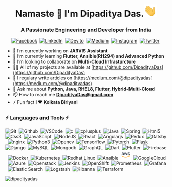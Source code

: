 <h1 align="center">Namaste 🙏 I'm Dipaditya Das.<img  src="https://github.com/DipadityaDas/DipadityaDas/raw/master/wave.gif" width="40"></h1>
<h3 align="center">A Passionate Engineering and Developer from India</h3>
<p align="center">
<a href="https://fb.com/dipaditya.das" target="blank"><img src="https://cdn.jsdelivr.net/npm/simple-icons@3.0.1/icons/facebook.svg" alt="Facebook" height="25"/></a>&nbsp;
<a href="https://linkedin.com/in/DipadityaDas" target="blank"><img src="https://cdn.jsdelivr.net/npm/simple-icons@3.0.1/icons/linkedin.svg" alt="LinkedIn" height="25"/></a>&nbsp;
<a href="https://dev.to/dipadityadas" target="blank"><img src="https://cdn.jsdelivr.net/npm/simple-icons@3.0.1/icons/dev-dot-to.svg" alt="Dev.to" height="30"/></a>&nbsp;
<a href="https://medium.com/@dipadityadas" target="blank"><img src="https://cdn.jsdelivr.net/npm/simple-icons@3.0.1/icons/medium.svg" alt="Medium" height="25"/></a>&nbsp;
<a href="https://instagram.com/dipaditya_das" target="blank"><img src="https://cdn.jsdelivr.net/npm/simple-icons@3.0.1/icons/instagram.svg" alt="Instagram" height="25"/></a>&nbsp;
<a href="https://twitter.com/@dipadityadas" target="blank"><img src="https://cdn.jsdelivr.net/npm/simple-icons@3.0.1/icons/twitter.svg" alt="Twitter" height="25"/></a>&nbsp;
</p>

- 🔭 I’m currently working on **JARVIS Assistant**
- 🌱 I’m currently learning **Flutter, Ansible(RH294) and Advanced Python**
- 👯 I’m looking to collaborate on **Multi-Cloud Infrasturcture**
- 👨‍💻 All of my projects are available at [https://github.com/DipadityaDas](https://github.com/DipadityaDas)
- 📝 I regulary write articles on [https://medium.com/@dipadityadas](https://medium.com/@dipadityadas)
- 💬 Ask me about **Python, Java, RHEL8, Flutter, Hybrid-Multi-Cloud**
- 📫 How to reach me **DipadityaDas@gmail.com**
- ⚡ Fun fact **I ❤ Kolkata Biriyani**

<!-- ### Blogs posts -->
<!-- BLOG-POST-LIST:START -->
<!-- BLOG-POST-LIST:END -->

### ⚡ Languages and Tools ⚡

<p align="left">
<img src="https://www.vectorlogo.zone/logos/git-scm/git-scm-icon.svg"  alt="Git"  height="30"/>&nbsp;
<img src="https://www.vectorlogo.zone/logos/github/github-icon.svg"  alt="Github"  height="30"/>&nbsp;
<img src="https://cdn.base64decode.net/images/decode/92b360777c1b57eac279611dd700cb11.png"  alt="VSCode" height="30"/>&nbsp;
<img src="https://devicons.github.io/devicon/devicon.git/icons/c/c-original.svg" alt="c" height="30"/>&nbsp;
<img src="https://devicons.github.io/devicon/devicon.git/icons/cplusplus/cplusplus-original.svg" alt="cplusplus" height="30"/>&nbsp;
<img src="https://www.vectorlogo.zone/logos/java/java-icon.svg" alt="Java" height="30"/>&nbsp;
<img src="https://www.vectorlogo.zone/logos/springio/springio-icon.svg" alt="Spring" height="30"/>&nbsp;
<img src="https://www.vectorlogo.zone/logos/w3_html5/w3_html5-icon.svg" alt="Html5" height="30"/>&nbsp;
<img src="https://devicons.github.io/devicon/devicon.git/icons/css3/css3-original.svg" alt="Css3" height="30"/>&nbsp;
<img src="https://devicons.github.io/devicon/devicon.git/icons/javascript/javascript-original.svg" alt="JavaScript" height="30"/>&nbsp;
<img src="https://www.vectorlogo.zone/logos/nodejs/nodejs-icon.svg" alt="NodeJS" height="30"/>&nbsp;
<img src="https://www.vectorlogo.zone/logos/reactjs/reactjs-icon.svg" alt="React" height="30"/>&nbsp;
<img src="https://www.vectorlogo.zone/logos/angular/angular-icon.svg" alt="Angularjs" height="30"/>&nbsp;
<img src="https://devicons.github.io/devicon/devicon.git/icons/redux/redux-original.svg" alt="Redux" height="30"/>&nbsp;
<img src="https://www.vectorlogo.zone/logos/gatsbyjs/gatsbyjs-icon.svg" alt="Gatsby" height="30"/>&nbsp;
<img src="https://www.vectorlogo.zone/logos/nginx/nginx-icon.svg" alt="nginx" height="30"/>&nbsp;
<img src="https://www.vectorlogo.zone/logos/python/python-icon.svg"  alt="Python3"  height="30"/>&nbsp;
<img src="https://www.vectorlogo.zone/logos/opencv/opencv-icon.svg"  alt="Opencv"  height="30"/>&nbsp;
<img src="https://www.vectorlogo.zone/logos/tensorflow/tensorflow-icon.svg"  alt="Tensorflow" height="30"/>&nbsp;
<img src="https://www.vectorlogo.zone/logos/pytorch/pytorch-icon.svg"  alt="Pytorch"  height="30"/>&nbsp;
<img src="https://www.vectorlogo.zone/logos/pocoo_flask/pocoo_flask-icon.svg"  alt="Flask" height="30"/>&nbsp;
<img src="https://www.vectorlogo.zone/logos/djangoproject/djangoproject-icon.svg"  alt="Django" height="30"/>&nbsp;
<img src="https://www.vectorlogo.zone/logos/mysql/mysql-icon.svg" alt="MySQL" height="30"/>&nbsp;
<img src="https://www.vectorlogo.zone/logos/mongodb/mongodb-icon.svg" alt="Mongodb" height="30"/>&nbsp;
<img src="https://www.vectorlogo.zone/logos/graphql/graphql-icon.svg" alt="GraphQL" height="30"/>&nbsp;
<img src="https://www.vectorlogo.zone/logos/dartlang/dartlang-icon.svg" alt="Dart" height="30"/>&nbsp;
<img src="https://www.vectorlogo.zone/logos/flutterio/flutterio-icon.svg" alt="Flutter" height="30"/>&nbsp;
<img src="https://www.vectorlogo.zone/logos/firebase/firebase-icon.svg" alt="Firebase" height="30"/>&nbsp;
<img src="https://www.vectorlogo.zone/logos/docker/docker-icon.svg"  alt="Docker"  height="30">&nbsp;
<img src="https://www.vectorlogo.zone/logos/kubernetes/kubernetes-icon.svg"  alt="Kubernetes" height="30"/>&nbsp;
<img src="https://www.vectorlogo.zone/logos/redhat/redhat-icon.svg"  alt="Redhat Linux" height="30"/>&nbsp;
<img src="https://www.vectorlogo.zone/logos/ansible/ansible-icon.svg"  alt="Ansible"  height="30"/>&nbsp;
<img src="https://raw.githubusercontent.com/github/explore/fbceb94436312b6dacde68d122a5b9c7d11f9524/topics/aws/aws.png" alt="AWS" height="30"/>&nbsp;
<img src="https://www.vectorlogo.zone/logos/google_cloud/google_cloud-icon.svg"  alt="GoogleCloud"  height="30"/>&nbsp;
<img src="https://www.vectorlogo.zone/logos/microsoft_azure/microsoft_azure-icon.svg"  alt="Azure" height="30"/>&nbsp;
<img src="https://www.vectorlogo.zone/logos/openstack/openstack-icon.svg"  alt="Openstack" height="30"/>&nbsp;
<img src="https://www.vectorlogo.zone/logos/jenkins/jenkins-icon.svg"  alt="Jenkins"  height="30"/>&nbsp;
<img src="https://www.vectorlogo.zone/logos/openshift/openshift-icon.svg"  alt="OpenShift" height="30"/>&nbsp;
<img src="https://www.vectorlogo.zone/logos/prometheusio/prometheusio-icon.svg"  alt="Prometheus"  height="30"/>&nbsp;
<img src="https://www.vectorlogo.zone/logos/grafana/grafana-icon.svg"  alt="Grafana"  height="30"/>&nbsp;
<img src="https://www.vectorlogo.zone/logos/elastic/elastic-icon.svg"  alt="Elastic Search"  height="30"/>&nbsp;
<img src="https://www.vectorlogo.zone/logos/elasticco_logstash/elasticco_logstash-icon.svg"  alt="Logstash"  height="30"/>&nbsp;
<img src="https://www.vectorlogo.zone/logos/elasticco_kibana/elasticco_kibana-icon.svg"  alt="Kibanna"  height="30"/>&nbsp;
<img src="https://www.vectorlogo.zone/logos/terraformio/terraformio-icon.svg"  alt="Terraform"  height="30"/>&nbsp;
</p>

<img src="https://github-readme-stats.dipadityadas.vercel.app/api?username=dipadityadas&show_icons=true&theme=radical&title_color=ffffff&text_color=ffffff&bg_color=45,21D4FD,010101"  alt="dipadityadas"/>
